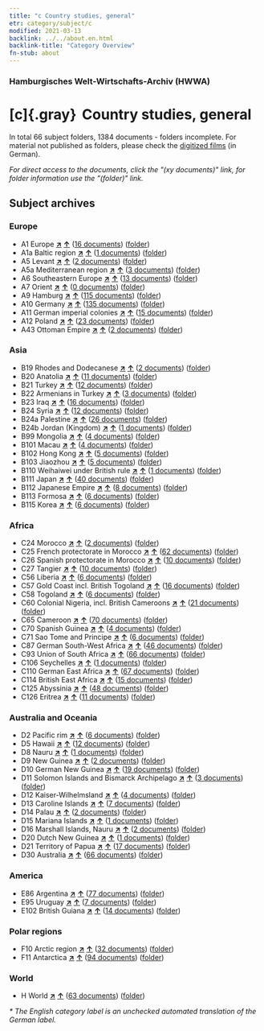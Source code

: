 ```yaml
---
title: "c Country studies, general"
etr: category/subject/c
modified: 2021-03-13
backlink: ../../about.en.html
backlink-title: "Category Overview"
fn-stub: about
---
```


### Hamburgisches Welt-Wirtschafts-Archiv (HWWA)
# [c]{.gray}&#8201; Country studies, general&#160; 





In total 66 subject folders, 1384 documents - folders incomplete.
For material not published as folders, please check the [digitized films](/film/h1_sh) (in German).

_For direct access to the documents, click the "(xy documents)" link, for folder information use the "(folder)" link._

## Subject archives



### Europe

- A1 Europe [**&nearr;**](../../../geo/i/140892/about.en.html "Europe (all folders)") [**&uarr;**](../../../geo/about.en.html#A1 "Country category system") (<a href="https://pm20.zbw.eu/dfgview/sh/140892,144199" title="about: Europe : Country studies, general" target="_blank">16 documents</a>) ([folder](http://purl.org/pressemappe20/folder/sh/140892,144199))
- A1a Baltic region [**&nearr;**](../../../geo/i/140894/about.en.html "Baltic region (all folders)") [**&uarr;**](../../../geo/about.en.html#A1a "Country category system") (<a href="https://pm20.zbw.eu/dfgview/sh/140894,144199" title="about: Baltic region : Country studies, general" target="_blank">1 documents</a>) ([folder](http://purl.org/pressemappe20/folder/sh/140894,144199))
- A5 Levant [**&nearr;**](../../../geo/i/140898/about.en.html "Levant (all folders)") [**&uarr;**](../../../geo/about.en.html#A5 "Country category system") (<a href="https://pm20.zbw.eu/dfgview/sh/140898,144199" title="about: Levant : Country studies, general" target="_blank">2 documents</a>) ([folder](http://purl.org/pressemappe20/folder/sh/140898,144199))
- A5a Mediterranean region [**&nearr;**](../../../geo/i/140899/about.en.html "Mediterranean region (all folders)") [**&uarr;**](../../../geo/about.en.html#A5a "Country category system") (<a href="https://pm20.zbw.eu/dfgview/sh/140899,144199" title="about: Mediterranean region : Country studies, general" target="_blank">3 documents</a>) ([folder](http://purl.org/pressemappe20/folder/sh/140899,144199))
- A6 Southeastern Europe [**&nearr;**](../../../geo/i/140900/about.en.html "Southeastern Europe (all folders)") [**&uarr;**](../../../geo/about.en.html#A6 "Country category system") (<a href="https://pm20.zbw.eu/dfgview/sh/140900,144199" title="about: Southeastern Europe : Country studies, general" target="_blank">13 documents</a>) ([folder](http://purl.org/pressemappe20/folder/sh/140900,144199))
- A7 Orient [**&nearr;**](../../../geo/i/140902/about.en.html "Orient (all folders)") [**&uarr;**](../../../geo/about.en.html#A7 "Country category system") (<a href="https://pm20.zbw.eu/dfgview/sh/140902,144199" title="about: Orient : Country studies, general" target="_blank">0 documents</a>) ([folder](http://purl.org/pressemappe20/folder/sh/140902,144199))
- A9 Hamburg [**&nearr;**](../../../geo/i/140905/about.en.html "Hamburg (all folders)") [**&uarr;**](../../../geo/about.en.html#A9 "Country category system") (<a href="https://pm20.zbw.eu/dfgview/sh/140905,144199" title="about: Hamburg : Country studies, general" target="_blank">115 documents</a>) ([folder](http://purl.org/pressemappe20/folder/sh/140905,144199))
- A10 Germany [**&nearr;**](../../../geo/i/126128/about.en.html "Germany (all folders)") [**&uarr;**](../../../geo/about.en.html#A10 "Country category system") (<a href="https://pm20.zbw.eu/dfgview/sh/126128,144199" title="about: Germany : Country studies, general" target="_blank">135 documents</a>) ([folder](http://purl.org/pressemappe20/folder/sh/126128,144199))
- A11 German imperial colonies [**&nearr;**](../../../geo/i/140960/about.en.html "German imperial colonies (all folders)") [**&uarr;**](../../../geo/about.en.html#A11 "Country category system") (<a href="https://pm20.zbw.eu/dfgview/sh/140960,144199" title="about: German imperial colonies : Country studies, general" target="_blank">15 documents</a>) ([folder](http://purl.org/pressemappe20/folder/sh/140960,144199))
- A12 Poland [**&nearr;**](../../../geo/i/140962/about.en.html "Poland (all folders)") [**&uarr;**](../../../geo/about.en.html#A12 "Country category system") (<a href="https://pm20.zbw.eu/dfgview/sh/140962,144199" title="about: Poland : Country studies, general" target="_blank">23 documents</a>) ([folder](http://purl.org/pressemappe20/folder/sh/140962,144199))
- A43 Ottoman Empire [**&nearr;**](../../../geo/i/141034/about.en.html "Ottoman Empire (all folders)") [**&uarr;**](../../../geo/about.en.html#A43 "Country category system") (<a href="https://pm20.zbw.eu/dfgview/sh/141034,144199" title="about: Ottoman Empire : Country studies, general" target="_blank">2 documents</a>) ([folder](http://purl.org/pressemappe20/folder/sh/141034,144199))

### Asia

- B19 Rhodes and Dodecanese [**&nearr;**](../../../geo/i/141106/about.en.html "Rhodes and Dodecanese (all folders)") [**&uarr;**](../../../geo/about.en.html#B19 "Country category system") (<a href="https://pm20.zbw.eu/dfgview/sh/141106,144199" title="about: Rhodes and Dodecanese : Country studies, general" target="_blank">2 documents</a>) ([folder](http://purl.org/pressemappe20/folder/sh/141106,144199))
- B20 Anatolia [**&nearr;**](../../../geo/i/141108/about.en.html "Anatolia (all folders)") [**&uarr;**](../../../geo/about.en.html#B20 "Country category system") (<a href="https://pm20.zbw.eu/dfgview/sh/141108,144199" title="about: Anatolia : Country studies, general" target="_blank">11 documents</a>) ([folder](http://purl.org/pressemappe20/folder/sh/141108,144199))
- B21 Turkey [**&nearr;**](../../../geo/i/141111/about.en.html "Turkey (all folders)") [**&uarr;**](../../../geo/about.en.html#B21 "Country category system") (<a href="https://pm20.zbw.eu/dfgview/sh/141111,144199" title="about: Turkey : Country studies, general" target="_blank">12 documents</a>) ([folder](http://purl.org/pressemappe20/folder/sh/141111,144199))
- B22 Armenians in Turkey [**&nearr;**](../../../geo/i/141112/about.en.html "Armenians in Turkey (all folders)") [**&uarr;**](../../../geo/about.en.html#B22 "Country category system") (<a href="https://pm20.zbw.eu/dfgview/sh/141112,144199" title="about: Armenians in Turkey : Country studies, general" target="_blank">3 documents</a>) ([folder](http://purl.org/pressemappe20/folder/sh/141112,144199))
- B23 Iraq [**&nearr;**](../../../geo/i/141113/about.en.html "Iraq (all folders)") [**&uarr;**](../../../geo/about.en.html#B23 "Country category system") (<a href="https://pm20.zbw.eu/dfgview/sh/141113,144199" title="about: Iraq : Country studies, general" target="_blank">16 documents</a>) ([folder](http://purl.org/pressemappe20/folder/sh/141113,144199))
- B24 Syria [**&nearr;**](../../../geo/i/141114/about.en.html "Syria (all folders)") [**&uarr;**](../../../geo/about.en.html#B24 "Country category system") (<a href="https://pm20.zbw.eu/dfgview/sh/141114,144199" title="about: Syria : Country studies, general" target="_blank">12 documents</a>) ([folder](http://purl.org/pressemappe20/folder/sh/141114,144199))
- B24a Palestine [**&nearr;**](../../../geo/i/141115/about.en.html "Palestine (all folders)") [**&uarr;**](../../../geo/about.en.html#B24a "Country category system") (<a href="https://pm20.zbw.eu/dfgview/sh/141115,144199" title="about: Palestine : Country studies, general" target="_blank">26 documents</a>) ([folder](http://purl.org/pressemappe20/folder/sh/141115,144199))
- B24b Jordan (Kingdom) [**&nearr;**](../../../geo/i/141116/about.en.html "Jordan (Kingdom) (all folders)") [**&uarr;**](../../../geo/about.en.html#B24b "Country category system") (<a href="https://pm20.zbw.eu/dfgview/sh/141116,144199" title="about: Jordan (Kingdom) : Country studies, general" target="_blank">1 documents</a>) ([folder](http://purl.org/pressemappe20/folder/sh/141116,144199))
- B99 Mongolia [**&nearr;**](../../../geo/i/141261/about.en.html "Mongolia (all folders)") [**&uarr;**](../../../geo/about.en.html#B99 "Country category system") (<a href="https://pm20.zbw.eu/dfgview/sh/141261,144199" title="about: Mongolia : Country studies, general" target="_blank">4 documents</a>) ([folder](http://purl.org/pressemappe20/folder/sh/141261,144199))
- B101 Macau [**&nearr;**](../../../geo/i/141267/about.en.html "Macau (all folders)") [**&uarr;**](../../../geo/about.en.html#B101 "Country category system") (<a href="https://pm20.zbw.eu/dfgview/sh/141267,144199" title="about: Macau : Country studies, general" target="_blank">4 documents</a>) ([folder](http://purl.org/pressemappe20/folder/sh/141267,144199))
- B102 Hong Kong [**&nearr;**](../../../geo/i/141268/about.en.html "Hong Kong (all folders)") [**&uarr;**](../../../geo/about.en.html#B102 "Country category system") (<a href="https://pm20.zbw.eu/dfgview/sh/141268,144199" title="about: Hong Kong : Country studies, general" target="_blank">5 documents</a>) ([folder](http://purl.org/pressemappe20/folder/sh/141268,144199))
- B103 Jiaozhou [**&nearr;**](../../../geo/i/126163/about.en.html "Jiaozhou (all folders)") [**&uarr;**](../../../geo/about.en.html#B103 "Country category system") (<a href="https://pm20.zbw.eu/dfgview/sh/126163,144199" title="about: Jiaozhou : Country studies, general" target="_blank">5 documents</a>) ([folder](http://purl.org/pressemappe20/folder/sh/126163,144199))
- B110 Weihaiwei under British rule [**&nearr;**](../../../geo/i/141271/about.en.html "Weihaiwei under British rule (all folders)") [**&uarr;**](../../../geo/about.en.html#B110 "Country category system") (<a href="https://pm20.zbw.eu/dfgview/sh/141271,144199" title="about: Weihaiwei under British rule : Country studies, general" target="_blank">1 documents</a>) ([folder](http://purl.org/pressemappe20/folder/sh/141271,144199))
- B111 Japan [**&nearr;**](../../../geo/i/141272/about.en.html "Japan (all folders)") [**&uarr;**](../../../geo/about.en.html#B111 "Country category system") (<a href="https://pm20.zbw.eu/dfgview/sh/141272,144199" title="about: Japan : Country studies, general" target="_blank">40 documents</a>) ([folder](http://purl.org/pressemappe20/folder/sh/141272,144199))
- B112 Japanese Empire [**&nearr;**](../../../geo/i/141273/about.en.html "Japanese Empire (all folders)") [**&uarr;**](../../../geo/about.en.html#B112 "Country category system") (<a href="https://pm20.zbw.eu/dfgview/sh/141273,144199" title="about: Japanese Empire : Country studies, general" target="_blank">8 documents</a>) ([folder](http://purl.org/pressemappe20/folder/sh/141273,144199))
- B113 Formosa [**&nearr;**](../../../geo/i/141274/about.en.html "Formosa (all folders)") [**&uarr;**](../../../geo/about.en.html#B113 "Country category system") (<a href="https://pm20.zbw.eu/dfgview/sh/141274,144199" title="about: Formosa : Country studies, general" target="_blank">6 documents</a>) ([folder](http://purl.org/pressemappe20/folder/sh/141274,144199))
- B115 Korea [**&nearr;**](../../../geo/i/141276/about.en.html "Korea (all folders)") [**&uarr;**](../../../geo/about.en.html#B115 "Country category system") (<a href="https://pm20.zbw.eu/dfgview/sh/141276,144199" title="about: Korea : Country studies, general" target="_blank">6 documents</a>) ([folder](http://purl.org/pressemappe20/folder/sh/141276,144199))

### Africa

- C24 Morocco [**&nearr;**](../../../geo/i/141356/about.en.html "Morocco (all folders)") [**&uarr;**](../../../geo/about.en.html#C24 "Country category system") (<a href="https://pm20.zbw.eu/dfgview/sh/141356,144199" title="about: Morocco : Country studies, general" target="_blank">2 documents</a>) ([folder](http://purl.org/pressemappe20/folder/sh/141356,144199))
- C25 French protectorate in Morocco [**&nearr;**](../../../geo/i/141358/about.en.html "French protectorate in Morocco (all folders)") [**&uarr;**](../../../geo/about.en.html#C25 "Country category system") (<a href="https://pm20.zbw.eu/dfgview/sh/141358,144199" title="about: French protectorate in Morocco : Country studies, general" target="_blank">62 documents</a>) ([folder](http://purl.org/pressemappe20/folder/sh/141358,144199))
- C26 Spanish protectorate in Morocco [**&nearr;**](../../../geo/i/141359/about.en.html "Spanish protectorate in Morocco (all folders)") [**&uarr;**](../../../geo/about.en.html#C26 "Country category system") (<a href="https://pm20.zbw.eu/dfgview/sh/141359,144199" title="about: Spanish protectorate in Morocco : Country studies, general" target="_blank">10 documents</a>) ([folder](http://purl.org/pressemappe20/folder/sh/141359,144199))
- C27 Tangier [**&nearr;**](../../../geo/i/141360/about.en.html "Tangier (all folders)") [**&uarr;**](../../../geo/about.en.html#C27 "Country category system") (<a href="https://pm20.zbw.eu/dfgview/sh/141360,144199" title="about: Tangier : Country studies, general" target="_blank">10 documents</a>) ([folder](http://purl.org/pressemappe20/folder/sh/141360,144199))
- C56 Liberia [**&nearr;**](../../../geo/i/141405/about.en.html "Liberia (all folders)") [**&uarr;**](../../../geo/about.en.html#C56 "Country category system") (<a href="https://pm20.zbw.eu/dfgview/sh/141405,144199" title="about: Liberia : Country studies, general" target="_blank">6 documents</a>) ([folder](http://purl.org/pressemappe20/folder/sh/141405,144199))
- C57 Gold Coast incl. British Togoland [**&nearr;**](../../../geo/i/141406/about.en.html "Gold Coast incl. British Togoland (all folders)") [**&uarr;**](../../../geo/about.en.html#C57 "Country category system") (<a href="https://pm20.zbw.eu/dfgview/sh/141406,144199" title="about: Gold Coast incl. British Togoland : Country studies, general" target="_blank">16 documents</a>) ([folder](http://purl.org/pressemappe20/folder/sh/141406,144199))
- C58 Togoland [**&nearr;**](../../../geo/i/141408/about.en.html "Togoland (all folders)") [**&uarr;**](../../../geo/about.en.html#C58 "Country category system") (<a href="https://pm20.zbw.eu/dfgview/sh/141408,144199" title="about: Togoland : Country studies, general" target="_blank">6 documents</a>) ([folder](http://purl.org/pressemappe20/folder/sh/141408,144199))
- C60 Colonial Nigeria, incl. British Cameroons [**&nearr;**](../../../geo/i/141409/about.en.html "Colonial Nigeria, incl. British Cameroons (all folders)") [**&uarr;**](../../../geo/about.en.html#C60 "Country category system") (<a href="https://pm20.zbw.eu/dfgview/sh/141409,144199" title="about: Colonial Nigeria, incl. British Cameroons : Country studies, general" target="_blank">21 documents</a>) ([folder](http://purl.org/pressemappe20/folder/sh/141409,144199))
- C65 Cameroon [**&nearr;**](../../../geo/i/141410/about.en.html "Cameroon (all folders)") [**&uarr;**](../../../geo/about.en.html#C65 "Country category system") (<a href="https://pm20.zbw.eu/dfgview/sh/141410,144199" title="about: Cameroon : Country studies, general" target="_blank">70 documents</a>) ([folder](http://purl.org/pressemappe20/folder/sh/141410,144199))
- C70 Spanish Guinea [**&nearr;**](../../../geo/i/141412/about.en.html "Spanish Guinea (all folders)") [**&uarr;**](../../../geo/about.en.html#C70 "Country category system") (<a href="https://pm20.zbw.eu/dfgview/sh/141412,144199" title="about: Spanish Guinea : Country studies, general" target="_blank">4 documents</a>) ([folder](http://purl.org/pressemappe20/folder/sh/141412,144199))
- C71 Sao Tome and Principe [**&nearr;**](../../../geo/i/141413/about.en.html "Sao Tome and Principe (all folders)") [**&uarr;**](../../../geo/about.en.html#C71 "Country category system") (<a href="https://pm20.zbw.eu/dfgview/sh/141413,144199" title="about: Sao Tome and Principe : Country studies, general" target="_blank">6 documents</a>) ([folder](http://purl.org/pressemappe20/folder/sh/141413,144199))
- C87 German South-West Africa [**&nearr;**](../../../geo/i/141450/about.en.html "German South-West Africa (all folders)") [**&uarr;**](../../../geo/about.en.html#C87 "Country category system") (<a href="https://pm20.zbw.eu/dfgview/sh/141450,144199" title="about: German South-West Africa : Country studies, general" target="_blank">46 documents</a>) ([folder](http://purl.org/pressemappe20/folder/sh/141450,144199))
- C93 Union of South Africa [**&nearr;**](../../../geo/i/141454/about.en.html "Union of South Africa (all folders)") [**&uarr;**](../../../geo/about.en.html#C93 "Country category system") (<a href="https://pm20.zbw.eu/dfgview/sh/141454,144199" title="about: Union of South Africa : Country studies, general" target="_blank">66 documents</a>) ([folder](http://purl.org/pressemappe20/folder/sh/141454,144199))
- C106 Seychelles [**&nearr;**](../../../geo/i/141470/about.en.html "Seychelles (all folders)") [**&uarr;**](../../../geo/about.en.html#C106 "Country category system") (<a href="https://pm20.zbw.eu/dfgview/sh/141470,144199" title="about: Seychelles : Country studies, general" target="_blank">1 documents</a>) ([folder](http://purl.org/pressemappe20/folder/sh/141470,144199))
- C110 German East Africa [**&nearr;**](../../../geo/i/141471/about.en.html "German East Africa (all folders)") [**&uarr;**](../../../geo/about.en.html#C110 "Country category system") (<a href="https://pm20.zbw.eu/dfgview/sh/141471,144199" title="about: German East Africa : Country studies, general" target="_blank">67 documents</a>) ([folder](http://purl.org/pressemappe20/folder/sh/141471,144199))
- C114 British East Africa [**&nearr;**](../../../geo/i/141473/about.en.html "British East Africa (all folders)") [**&uarr;**](../../../geo/about.en.html#C114 "Country category system") (<a href="https://pm20.zbw.eu/dfgview/sh/141473,144199" title="about: British East Africa : Country studies, general" target="_blank">15 documents</a>) ([folder](http://purl.org/pressemappe20/folder/sh/141473,144199))
- C125 Abyssinia [**&nearr;**](../../../geo/i/141482/about.en.html "Abyssinia (all folders)") [**&uarr;**](../../../geo/about.en.html#C125 "Country category system") (<a href="https://pm20.zbw.eu/dfgview/sh/141482,144199" title="about: Abyssinia : Country studies, general" target="_blank">48 documents</a>) ([folder](http://purl.org/pressemappe20/folder/sh/141482,144199))
- C126 Eritrea [**&nearr;**](../../../geo/i/141483/about.en.html "Eritrea (all folders)") [**&uarr;**](../../../geo/about.en.html#C126 "Country category system") (<a href="https://pm20.zbw.eu/dfgview/sh/141483,144199" title="about: Eritrea : Country studies, general" target="_blank">11 documents</a>) ([folder](http://purl.org/pressemappe20/folder/sh/141483,144199))

### Australia and Oceania

- D2 Pacific rim [**&nearr;**](../../../geo/i/141593/about.en.html "Pacific rim (all folders)") [**&uarr;**](../../../geo/about.en.html#D2 "Country category system") (<a href="https://pm20.zbw.eu/dfgview/sh/141593,144199" title="about: Pacific rim : Country studies, general" target="_blank">6 documents</a>) ([folder](http://purl.org/pressemappe20/folder/sh/141593,144199))
- D5 Hawaii [**&nearr;**](../../../geo/i/141595/about.en.html "Hawaii (all folders)") [**&uarr;**](../../../geo/about.en.html#D5 "Country category system") (<a href="https://pm20.zbw.eu/dfgview/sh/141595,144199" title="about: Hawaii : Country studies, general" target="_blank">12 documents</a>) ([folder](http://purl.org/pressemappe20/folder/sh/141595,144199))
- D8 Nauru [**&nearr;**](../../../geo/i/141599/about.en.html "Nauru (all folders)") [**&uarr;**](../../../geo/about.en.html#D8 "Country category system") (<a href="https://pm20.zbw.eu/dfgview/sh/141599,144199" title="about: Nauru : Country studies, general" target="_blank">1 documents</a>) ([folder](http://purl.org/pressemappe20/folder/sh/141599,144199))
- D9 New Guinea [**&nearr;**](../../../geo/i/141600/about.en.html "New Guinea (all folders)") [**&uarr;**](../../../geo/about.en.html#D9 "Country category system") (<a href="https://pm20.zbw.eu/dfgview/sh/141600,144199" title="about: New Guinea : Country studies, general" target="_blank">2 documents</a>) ([folder](http://purl.org/pressemappe20/folder/sh/141600,144199))
- D10 German New Guinea [**&nearr;**](../../../geo/i/141601/about.en.html "German New Guinea (all folders)") [**&uarr;**](../../../geo/about.en.html#D10 "Country category system") (<a href="https://pm20.zbw.eu/dfgview/sh/141601,144199" title="about: German New Guinea : Country studies, general" target="_blank">19 documents</a>) ([folder](http://purl.org/pressemappe20/folder/sh/141601,144199))
- D11 Solomon Islands and Bismarck Archipelago [**&nearr;**](../../../geo/i/141610/about.en.html "Solomon Islands and Bismarck Archipelago (all folders)") [**&uarr;**](../../../geo/about.en.html#D11 "Country category system") (<a href="https://pm20.zbw.eu/dfgview/sh/141610,144199" title="about: Solomon Islands and Bismarck Archipelago : Country studies, general" target="_blank">3 documents</a>) ([folder](http://purl.org/pressemappe20/folder/sh/141610,144199))
- D12 Kaiser-Wilhelmsland [**&nearr;**](../../../geo/i/141612/about.en.html "Kaiser-Wilhelmsland (all folders)") [**&uarr;**](../../../geo/about.en.html#D12 "Country category system") (<a href="https://pm20.zbw.eu/dfgview/sh/141612,144199" title="about: Kaiser-Wilhelmsland : Country studies, general" target="_blank">4 documents</a>) ([folder](http://purl.org/pressemappe20/folder/sh/141612,144199))
- D13 Caroline Islands [**&nearr;**](../../../geo/i/141613/about.en.html "Caroline Islands (all folders)") [**&uarr;**](../../../geo/about.en.html#D13 "Country category system") (<a href="https://pm20.zbw.eu/dfgview/sh/141613,144199" title="about: Caroline Islands : Country studies, general" target="_blank">7 documents</a>) ([folder](http://purl.org/pressemappe20/folder/sh/141613,144199))
- D14 Palau [**&nearr;**](../../../geo/i/141614/about.en.html "Palau (all folders)") [**&uarr;**](../../../geo/about.en.html#D14 "Country category system") (<a href="https://pm20.zbw.eu/dfgview/sh/141614,144199" title="about: Palau : Country studies, general" target="_blank">2 documents</a>) ([folder](http://purl.org/pressemappe20/folder/sh/141614,144199))
- D15 Mariana Islands [**&nearr;**](../../../geo/i/141615/about.en.html "Mariana Islands (all folders)") [**&uarr;**](../../../geo/about.en.html#D15 "Country category system") (<a href="https://pm20.zbw.eu/dfgview/sh/141615,144199" title="about: Mariana Islands : Country studies, general" target="_blank">1 documents</a>) ([folder](http://purl.org/pressemappe20/folder/sh/141615,144199))
- D16 Marshall Islands, Nauru [**&nearr;**](../../../geo/i/141616/about.en.html "Marshall Islands, Nauru (all folders)") [**&uarr;**](../../../geo/about.en.html#D16 "Country category system") (<a href="https://pm20.zbw.eu/dfgview/sh/141616,144199" title="about: Marshall Islands, Nauru : Country studies, general" target="_blank">2 documents</a>) ([folder](http://purl.org/pressemappe20/folder/sh/141616,144199))
- D20 Dutch New Guinea [**&nearr;**](../../../geo/i/141619/about.en.html "Dutch New Guinea (all folders)") [**&uarr;**](../../../geo/about.en.html#D20 "Country category system") (<a href="https://pm20.zbw.eu/dfgview/sh/141619,144199" title="about: Dutch New Guinea : Country studies, general" target="_blank">1 documents</a>) ([folder](http://purl.org/pressemappe20/folder/sh/141619,144199))
- D21 Territory of Papua [**&nearr;**](../../../geo/i/141620/about.en.html "Territory of Papua (all folders)") [**&uarr;**](../../../geo/about.en.html#D21 "Country category system") (<a href="https://pm20.zbw.eu/dfgview/sh/141620,144199" title="about: Territory of Papua : Country studies, general" target="_blank">17 documents</a>) ([folder](http://purl.org/pressemappe20/folder/sh/141620,144199))
- D30 Australia [**&nearr;**](../../../geo/i/141621/about.en.html "Australia (all folders)") [**&uarr;**](../../../geo/about.en.html#D30 "Country category system") (<a href="https://pm20.zbw.eu/dfgview/sh/141621,144199" title="about: Australia : Country studies, general" target="_blank">66 documents</a>) ([folder](http://purl.org/pressemappe20/folder/sh/141621,144199))

### America

- E86 Argentina [**&nearr;**](../../../geo/i/141692/about.en.html "Argentina (all folders)") [**&uarr;**](../../../geo/about.en.html#E86 "Country category system") (<a href="https://pm20.zbw.eu/dfgview/sh/141692,144199" title="about: Argentina : Country studies, general" target="_blank">77 documents</a>) ([folder](http://purl.org/pressemappe20/folder/sh/141692,144199))
- E95 Uruguay [**&nearr;**](../../../geo/i/141695/about.en.html "Uruguay (all folders)") [**&uarr;**](../../../geo/about.en.html#E95 "Country category system") (<a href="https://pm20.zbw.eu/dfgview/sh/141695,144199" title="about: Uruguay : Country studies, general" target="_blank">7 documents</a>) ([folder](http://purl.org/pressemappe20/folder/sh/141695,144199))
- E102 British Guiana [**&nearr;**](../../../geo/i/141700/about.en.html "British Guiana (all folders)") [**&uarr;**](../../../geo/about.en.html#E102 "Country category system") (<a href="https://pm20.zbw.eu/dfgview/sh/141700,144199" title="about: British Guiana : Country studies, general" target="_blank">14 documents</a>) ([folder](http://purl.org/pressemappe20/folder/sh/141700,144199))

### Polar regions

- F10 Arctic region [**&nearr;**](../../../geo/i/141702/about.en.html "Arctic region (all folders)") [**&uarr;**](../../../geo/about.en.html#F10 "Country category system") (<a href="https://pm20.zbw.eu/dfgview/sh/141702,144199" title="about: Arctic region : Country studies, general" target="_blank">32 documents</a>) ([folder](http://purl.org/pressemappe20/folder/sh/141702,144199))
- F11 Antarctica [**&nearr;**](../../../geo/i/141703/about.en.html "Antarctica (all folders)") [**&uarr;**](../../../geo/about.en.html#F11 "Country category system") (<a href="https://pm20.zbw.eu/dfgview/sh/141703,144199" title="about: Antarctica : Country studies, general" target="_blank">94 documents</a>) ([folder](http://purl.org/pressemappe20/folder/sh/141703,144199))

### World

- H World [**&nearr;**](../../../geo/i/141728/about.en.html "World (all folders)") [**&uarr;**](../../../geo/about.en.html#H "Country category system") (<a href="https://pm20.zbw.eu/dfgview/sh/141728,144199" title="about: World : Country studies, general" target="_blank">63 documents</a>) ([folder](http://purl.org/pressemappe20/folder/sh/141728,144199))


_* The English category label is an unchecked automated translation of the German label._

